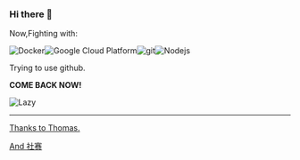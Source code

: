 ### Hi there 👋

<!--
**Fei-meet/Fei-meet** is a ✨ _special_ ✨ repository because its `README.md` (this file) appears on your GitHub profile.


- 🔭 I’m currently working on ML/NLP/AI
- 🌱 I’m currently learning ...
- 👯 I’m looking to collaborate on ...
- 🤔 I’m looking for help with ...
- 💬 Ask me about ...
- 📫 How to reach me: s2511180@ed.ac.uk / 972637301@qq
- 😄 Pronouns: ...
- ⚡ Fun fact: ...
-->

Now,Fighting with:

<img alt="Docker" src="https://img.shields.io/badge/-Docker-46a2f1?style=flat-square&logo=docker&logoColor=white" /><img alt="Google Cloud Platform" src="https://img.shields.io/badge/-Google_Cloud_Platform-1a73e8?style=flat-square&logo=google-cloud&logoColor=white" /><img alt="git" src="https://img.shields.io/badge/-Git-F05032?style=flat-square&logo=git&logoColor=white" /><img alt="Nodejs" src="https://img.shields.io/badge/-Nodejs-43853d?style=flat-square&logo=Node.js&logoColor=white" />

Trying to use github.

**COME BACK NOW!** 


<img src="https://github-readme-activity-graph.vercel.app/graph?username=Fei-meet&theme=github-compact&custom_title=Activity&radius=30&height=250" alt="Lazy">
<!--
![Fei_meet's GitHub stats](https://github-readme-stats.vercel.app/api?username=Fei-meet&show_icons=true&theme=radical)
-->
<!--
[Bilibili Page](https://space.bilibili.com/8229000?spm_id_from=333.1007.0.0)
-->

------------
[Thanks to Thomas.](https://medium.com/swlh/how-to-create-a-self-updating-readme-md-for-your-github-profile-f8b05744ca91) 

[And 社赛](https://zhuanlan.zhihu.com/p/426231957?utm_id=0) 
